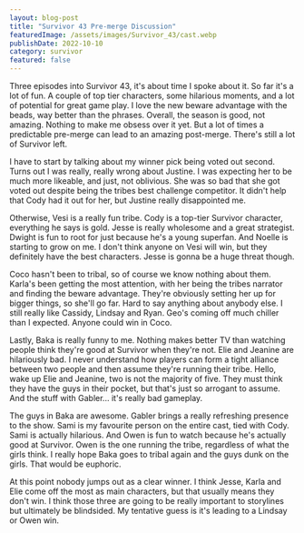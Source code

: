 ```yaml
---
layout: blog-post
title: "Survivor 43 Pre-merge Discussion"
featuredImage: /assets/images/Survivor_43/cast.webp
publishDate: 2022-10-10
category: survivor
featured: false
---
```


Three episodes into Survivor 43, it's about time I spoke about it. So far it's a lot of fun. A couple of top tier characters, some hilarious moments, and a lot of potential for great game play. I love the new beware advantage with the beads, way better than the phrases. Overall, the season is good, not amazing. Nothing to make me obsess over it yet. But a lot of times a predictable pre-merge can lead to an amazing post-merge. There's still a lot of Survivor left.

I have to start by talking about my winner pick being voted out second. Turns out I was really, really wrong about Justine. I was expecting her to be much more likeable, and just, not oblivious. She was so bad that she got voted out despite being the tribes best challenge competitor. It didn't help that Cody had it out for her, but Justine really disappointed me.

Otherwise, Vesi is a really fun tribe. Cody is a top-tier Survivor character, everything he says is gold. Jesse is really wholesome and a great strategist. Dwight is fun to root for just because he's a young superfan. And Noelle is starting to grow on me. I don't think anyone on Vesi will win, but they definitely have the best characters. Jesse is gonna be a huge threat though.

Coco hasn't been to tribal, so of course we know nothing about them. Karla's been getting the most attention, with her being the tribes narrator and finding the beware advantage. They're obviously setting her up for bigger things, so she'll go far. Hard to say anything about anybody else. I still really like Cassidy, Lindsay and Ryan. Geo's coming off much chiller than I expected. Anyone could win in Coco.

Lastly, Baka is really funny to me. Nothing makes better TV than watching people think they're good at Survivor when they're not. Elie and Jeanine are hilariously bad. I never understand how players can form a tight alliance between two people and then assume they're running their tribe. Hello, wake up Elie and Jeanine, two is not the majority of five. They must think they have the guys in their pocket, but that's just so arrogant to assume. And the stuff with Gabler... it's really bad gameplay.

The guys in Baka are awesome. Gabler brings a really refreshing presence to the show. Sami is my favourite person on the entire cast, tied with Cody. Sami is actually hilarious. And Owen is fun to watch because he's actually good at Survivor. Owen is the one running the tribe, regardless of what the girls think. I really hope Baka goes to tribal again and the guys dunk on the girls. That would be euphoric.

At this point nobody jumps out as a clear winner. I think Jesse, Karla and Elie come off the most as main characters, but that usually means they don't win. I think those three are going to be really important to storylines but ultimately be blindsided. My tentative guess is it's leading to a Lindsay or Owen win.
